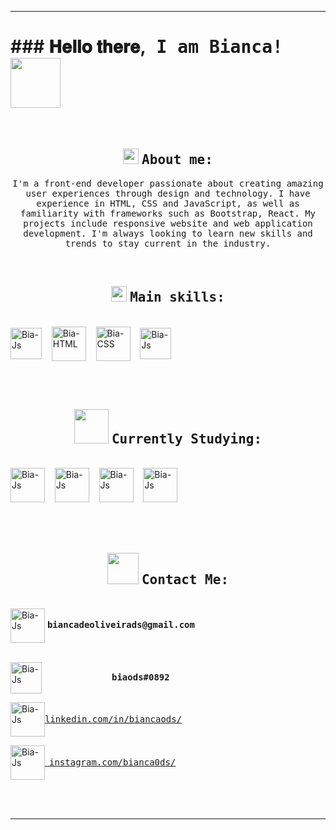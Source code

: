 <hr>
<h1>### 𝐇𝐞𝐥𝐥𝐨 𝐭𝐡𝐞𝐫𝐞,<samp> I am Bianca!</samp> <img src="https://i.gifer.com/origin/fb/fbca6454f3e0c08aeb8f459db199d638_w200.gif" width="80px"></h1>

<br>

<div align="center">

## <img src="https://cdn-icons-png.flaticon.com/512/408/408159.png" width="25px"> <samp>About me:</samp>

</div>
 
<p align=center><samp>I'm a front-end developer passionate about creating amazing user experiences through design and technology. I have experience in HTML, CSS and JavaScript, as well as familiarity with frameworks such as Bootstrap, React. My projects include responsive website and web application development. I'm always looking to learn new skills and trends to stay current in the industry.</p></samp>  
 
<br>
<div align="center">
 
 
## <img src="https://cdn-icons-png.flaticon.com/512/465/465267.png" width="25px"> <samp>Main skills: </samp>
</div>
 
<div style="display: inline_block"><br>
  <img align="center" alt="Bia-Js" width="50" src="https://cdn-icons-png.flaticon.com/512/4248/4248341.png">&nbsp;&nbsp;&nbsp;
  <img align="center" alt="Bia-HTML" width="55" src="https://cdn-icons-png.flaticon.com/512/5486/5486483.png">&nbsp;&nbsp;&nbsp;
  <img align="center" alt="Bia-CSS" width="55" src="https://cdn-icons-png.flaticon.com/512/5486/5486473.png">&nbsp;&nbsp;&nbsp;
  <img align="center" alt="Bia-Js" width="50" src="https://cdn-icons-png.flaticon.com/512/1322/1322053.png">&nbsp;&nbsp;&nbsp;
</div>


<br><br>

<div align="center">


## <img src="https://cdn-icons-png.flaticon.com/512/6514/6514940.png" width="55px"> <samp>Currently Studying: </samp>
 
</div>
<div style="justify-cont:space-evenly"><br>
   <img align="center" alt="Bia-Js" width="55" src="https://cdn-icons-png.flaticon.com/512/1183/1183621.png">&nbsp;&nbsp;&nbsp;
   <img align="center" alt="Bia-Js" width="55" src="https://cdn-icons-png.flaticon.com/512/4300/4300536.png">&nbsp;&nbsp;&nbsp;
   <img align="center" alt="Bia-Js" width="55" src="https://cdn-icons-png.flaticon.com/512/2721/2721635.png">&nbsp;&nbsp;&nbsp;
   <img align="center" alt="Bia-Js" width="55" src="https://cdn-icons-png.flaticon.com/512/2778/2778893.png">&nbsp;&nbsp;&nbsp;  
</div>
<br><br><br>

<div align="center">

## <img src="https://cdn-icons-png.flaticon.com/512/9195/9195184.png" width="50px"> <samp>Contact Me: </samp>

</div>

<div div align="left"><br>
<img align="center" alt="Bia-Js" width="55" src="https://cdn-icons-png.flaticon.com/512/2590/2590807.png">
<samp><b>biancadeoliveirads@gmail.com</b></samp><br><br>
  
<img align="center" alt="Bia-Js" width="50" src="https://cdn-icons-png.flaticon.com/512/2335/2335279.png">&emsp;&emsp;&emsp;&emsp;&emsp;&emsp;&emsp;&emsp;<samp><b>biaods#0892</b></samp>
  
<a href="https://www.linkedin.com/in/biancaods/" target="_blank"><img align="center" alt="Bia-Js" width="55" src="https://cdn-icons-png.flaticon.com/512/2671/2671766.png"><samp>linkedin.com/in/biancaods/</samp> <br>

<a href="https://www.instagram.com/bianca0ds/" target="_blank"><img align="center" alt="Bia-Js" width="55" src="https://cdn-icons-png.flaticon.com/512/4863/4863313.png">&ensp;<samp>instagram.com/bianca0ds/ </samp>

  
</div>
<br><br>
  
<hr>
